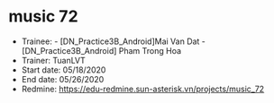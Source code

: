 # music 72
+ Trainee: - [DN_Practice3B_Android]Mai Van Dat
           - [DN_Practice3B_Android] Pham Trong Hoa
+ Trainer: TuanLVT
+ Start date: 05/18/2020
+ End date: 05/26/2020
+ Redmine: https://edu-redmine.sun-asterisk.vn/projects/music_72
